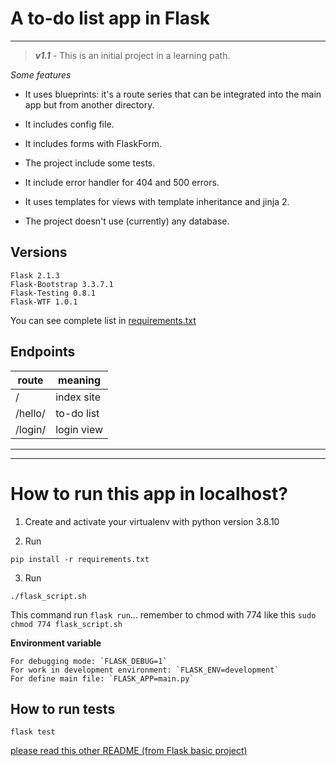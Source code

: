 # A to-do list app in Flask

---

> ***v1.1*** - This is an initial project in a learning path.

*Some features*

- It uses blueprints: it's a route series that can be integrated into the main app but from another directory.

- It includes config file.

- It includes forms with FlaskForm.

- The project include some tests.

- It include error handler for 404 and 500 errors.

- It uses templates for views with template inheritance and jinja 2.

- The project doesn't use (currently) any database.

## Versions

```
Flask 2.1.3
Flask-Bootstrap 3.3.7.1
Flask-Testing 0.8.1
Flask-WTF 1.0.1
```

You can see complete list in [requirements.txt](requirements.txt)

## Endpoints

| route | meaning |
| --- | --- |
| / | index site |
| /hello/ | to-do list |
| /login/ | login view |

---
---

# How to run this app in localhost?

1. Create and activate your virtualenv with python version 3.8.10

2. Run

```
pip install -r requirements.txt
```

3. Run

```
./flask_script.sh
```

This command run `flask run`... remember to chmod with 774 like this `sudo chmod 774 flask_script.sh`

**Environment variable**

    For debugging mode: `FLASK_DEBUG=1`
    For work in development environment: `FLASK_ENV=development`
    For define main file: `FLASK_APP=main.py`

## How to run tests

```
flask test
```

[please read this other README (from Flask basic project)](https://github.com/dcarolinahdev/py_flask_hello_world/blob/main/README.md)
